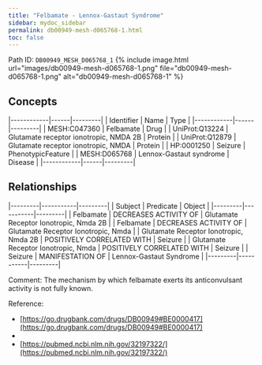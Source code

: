 ```yaml
---
title: "Felbamate - Lennox-Gastaut Syndrome"
sidebar: mydoc_sidebar
permalink: db00949-mesh-d065768-1.html
toc: false 
---
```



Path ID: `DB00949_MESH_D065768_1`
{% include image.html url="images/db00949-mesh-d065768-1.png" file="db00949-mesh-d065768-1.png" alt="db00949-mesh-d065768-1" %}

## Concepts

|------------|------|---------|
| Identifier | Name | Type    |
|------------|------|---------|
| MESH:C047360 | Felbamate | Drug |
| UniProt:Q13224 | Glutamate receptor ionotropic, NMDA 2B | Protein |
| UniProt:Q12879 | Glutamate receptor ionotropic, NMDA | Protein |
| HP:0001250 | Seizure | PhenotypicFeature |
| MESH:D065768 | Lennox-Gastaut syndrome | Disease |
|------------|------|---------|

## Relationships

|---------|-----------|---------|
| Subject | Predicate | Object  |
|---------|-----------|---------|
| Felbamate | DECREASES ACTIVITY OF | Glutamate Receptor Ionotropic, Nmda 2B |
| Felbamate | DECREASES ACTIVITY OF | Glutamate Receptor Ionotropic, Nmda |
| Glutamate Receptor Ionotropic, Nmda 2B | POSITIVELY CORRELATED WITH | Seizure |
| Glutamate Receptor Ionotropic, Nmda | POSITIVELY CORRELATED WITH | Seizure |
| Seizure | MANIFESTATION OF | Lennox-Gastaut Syndrome |
|---------|-----------|---------|

Comment: The mechanism by which felbamate exerts its anticonvulsant activity is not fully known.

Reference: 
  - [https://go.drugbank.com/drugs/DB00949#BE0000417](https://go.drugbank.com/drugs/DB00949#BE0000417)
  - 
  - [https://pubmed.ncbi.nlm.nih.gov/32197322/](https://pubmed.ncbi.nlm.nih.gov/32197322/)

